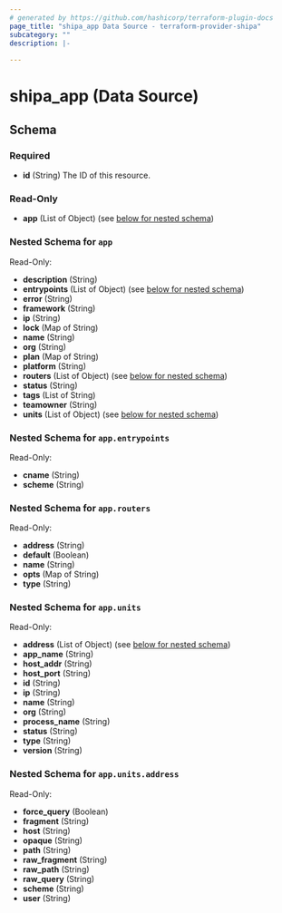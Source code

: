 ```yaml
---
# generated by https://github.com/hashicorp/terraform-plugin-docs
page_title: "shipa_app Data Source - terraform-provider-shipa"
subcategory: ""
description: |-
  
---
```


# shipa_app (Data Source)





<!-- schema generated by tfplugindocs -->
## Schema

### Required

- **id** (String) The ID of this resource.

### Read-Only

- **app** (List of Object) (see [below for nested schema](#nestedatt--app))

<a id="nestedatt--app"></a>
### Nested Schema for `app`

Read-Only:

- **description** (String)
- **entrypoints** (List of Object) (see [below for nested schema](#nestedobjatt--app--entrypoints))
- **error** (String)
- **framework** (String)
- **ip** (String)
- **lock** (Map of String)
- **name** (String)
- **org** (String)
- **plan** (Map of String)
- **platform** (String)
- **routers** (List of Object) (see [below for nested schema](#nestedobjatt--app--routers))
- **status** (String)
- **tags** (List of String)
- **teamowner** (String)
- **units** (List of Object) (see [below for nested schema](#nestedobjatt--app--units))

<a id="nestedobjatt--app--entrypoints"></a>
### Nested Schema for `app.entrypoints`

Read-Only:

- **cname** (String)
- **scheme** (String)


<a id="nestedobjatt--app--routers"></a>
### Nested Schema for `app.routers`

Read-Only:

- **address** (String)
- **default** (Boolean)
- **name** (String)
- **opts** (Map of String)
- **type** (String)


<a id="nestedobjatt--app--units"></a>
### Nested Schema for `app.units`

Read-Only:

- **address** (List of Object) (see [below for nested schema](#nestedobjatt--app--units--address))
- **app_name** (String)
- **host_addr** (String)
- **host_port** (String)
- **id** (String)
- **ip** (String)
- **name** (String)
- **org** (String)
- **process_name** (String)
- **status** (String)
- **type** (String)
- **version** (String)

<a id="nestedobjatt--app--units--address"></a>
### Nested Schema for `app.units.address`

Read-Only:

- **force_query** (Boolean)
- **fragment** (String)
- **host** (String)
- **opaque** (String)
- **path** (String)
- **raw_fragment** (String)
- **raw_path** (String)
- **raw_query** (String)
- **scheme** (String)
- **user** (String)



